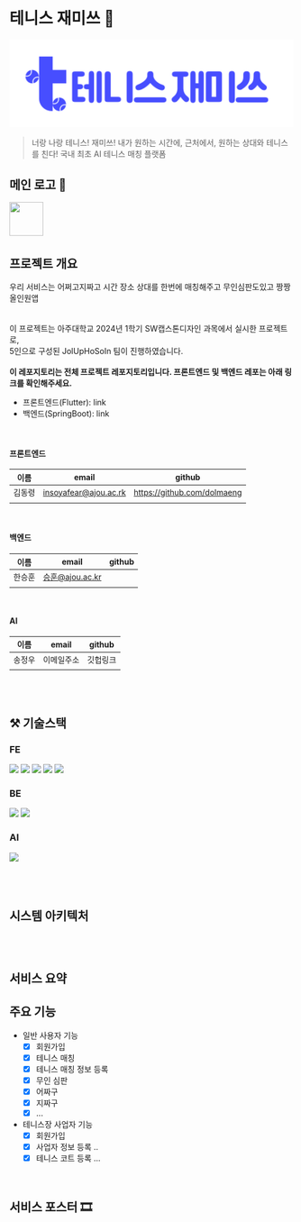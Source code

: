 # 테니스 재미쓰 🎾
<img src="https://raw.githubusercontent.com/Dolmaeng/TennisJamiss_Frontend/03eb0e54959bcd7f8ae3d69c747219313ba17d64/assets/images/tennis.logo.svg" width="800" height="auto"/>

> 너랑 나랑 테니스! 재미쓰!
> 내가 원하는 시간에, 근처에서, 원하는 상대와 테니스를 친다!
> 국내 최초 AI 테니스 매칭 플랫폼

## 메인 로고 🎨
<img src="로고 or 앱 아이콘" width="60" height="60"/>

## 프로젝트 개요 
  우리 서비스는 어쩌고지짜고
  시간 장소 상대를 한번에 매칭해주고 무인심판도있고 짱짱 올인원앱
<br/><br/><br/>
이 프로젝트는 아주대학교 2024년 1학기 SW캡스톤디자인 과목에서 실시한 프로젝트로,<br/> 
5인으로 구성된 JolUpHoSoIn 팀이 진행하였습니다.
<br/> <br/> 
**이 레포지토리는 전체 프로젝트 레포지토리입니다. 프론트엔드 및 백엔드 레포는 아래 링크를 확인해주세요.**
<br/> 
- 프론트엔드(Flutter): link
- 백엔드(SpringBoot): link

<br/>

#### 프론트엔드
|**이름**|**email**|**github**|
|--|-----|-----|
|김동령|insoyafear@ajou.ac.rk|https://github.com/dolmaeng|
||||

<br/> 

#### 백엔드
|**이름**|**email**|**github**|
|--|-----|-----|
|한승훈|승훈@ajou.ac.kr||
||||


<br/> 

#### AI
|**이름**|**email**|**github**|
|--|-----|-----|
|송정우|이메일주소|깃헙링크|
||||


<br/> <br/>

## ⚒️ 기술스택
<!--<img width="972" alt="KakaoTalk_20231203_223531617" src="https://github.com/PreScent-sc23/PreScent/assets/118275773/3a171f29-e91a-41e9-ab91-6305340ca04e">-->
### FE
<img src="https://img.shields.io/badge/react-61DAFB?style=for-the-badge&logo=react&logoColor=white"/> <img src="https://img.shields.io/badge/react native-61DAFB?style=for-the-badge&logo=react&logoColor=white"/> <img src="https://img.shields.io/badge/TypeScript-3178C6?style=for-the-badge&logo=TypeScript&logoColor=white"/> <img src="https://img.shields.io/badge/zustand-764ABC?style=for-the-badge&logo=redux&logoColor=white"/> <img src="https://img.shields.io/badge/tailwindcss-06B6D4?style=for-the-badge&logo=tailwindcss&logoColor=white"/>
### BE
<img src="https://img.shields.io/badge/springboot-6DB33F?style=for-the-badge&logo=springboot&logoColor=white"/> <img src="https://img.shields.io/badge/mysql-4479A1?style=for-the-badge&logo=mysql&logoColor=white"/> 
### AI
<img src="https://img.shields.io/badge/tensorflow lite-FF6F00?style=for-the-badge&logo=tensorflow&logoColor=white"/>
 
<br />


<br/> <br/>

## 시스템 아키텍처
<br/> <br/>

## 서비스 요약
## 주요 기능 
- 일반 사용자 기능
  - [x] 회원가입
  - [x] 테니스 매칭
  - [x] 테니스 매칭 정보 등록
  - [x] 무인 심판
  - [x] 어짜구
  - [x] 지짜구
  - [x] ...

- 테니스장 사업자 기능
  - [x] 회원가입
  - [x] 사업자 정보 등록 ..
  - [x] 테니스 코트 등록 ...
  
<br/>

## 서비스 포스터 🎞

<!-- ![1_11zon](https://github.com/PreScent-sc23/PreScent/assets/92291198/79de9a60-a103-478e-9b5d-90dbcf973381) -->

